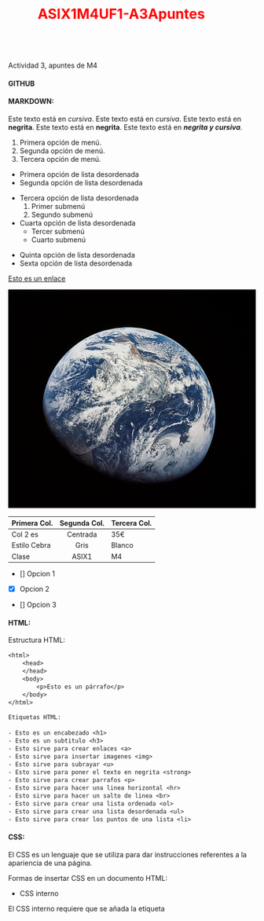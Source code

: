 # ASIX1M4UF1-A3Apuntes

Actividad 3, apuntes de M4

#### GITHUB



#### MARKDOWN:

Este texto está en *cursiva*.
Este texto está en _cursiva_.
Este texto está en **negrita**.
Este texto está en __negrita__.
Este texto está en **_negrita y cursiva_**.

1. Primera opción de menú.
2. Segunda opción de menú.
3. Tercera opción de menú.

* Primera opción de lista desordenada
* Segunda opción de lista desordenada
- Tercera opción de lista desordenada
    1. Primer submenú
    2. Segundo submenú
- Cuarta opción de lista desordenada
    * Tercer submenú
    * Cuarto submenú
+ Quinta opción de lista desordenada
+ Sexta opción de lista desordenada

[Esto es un enlace](http://joan23.fje.edu "Enlace a la web del cole")

![Esto es una imagen](https://raw.githubusercontent.com/polettex/ASIX1M4UF1-A3Apuntes/aa7c1c85a0b76f082bbb92d680a2d3d35fd5964d/planeta.jpg "Enlace de la imagen")

|Primera Col.|Segunda Col.|Tercera Col.|
|---------------|:------------:|---------------|
|Col 2 es|Centrada|35€|
|Estilo Cebra|Gris|Blanco|
|Clase |ASIX1|M4|

- [] Opcion 1

- [X] Opcion 2

- [] Opcion 3

#### HTML:

Estructura HTML:

```
<html>
    <head>
    </head>
    <body>
        <p>Esto es un párrafo</p>
    </body>
</html>
```

```
Etiquetas HTML:

- Esto es un encabezado <h1>
- Esto es un subtitulo <h3>
- Esto sirve para crear enlaces <a>
- Esto sirve para insertar imagenes <img>
- Esto sirve para subrayar <u>
- Esto sirve para poner el texto en negrita <strong>
- Esto sirve para crear parrafos <p>
- Esto sirve para hacer una linea horizontal <hr>
- Esto sirve para hacer un salto de linea <br>
- Esto sirve para crear una lista ordenada <ol>
- Esto sirve para crear una lista desordenada <ul>
- Esto sirve para crear los puntos de una lista <li>

```

#### CSS:

El CSS es un lenguaje que se utiliza para dar instrucciones referentes a la apariencia de una página.

Formas de insertar CSS en un documento HTML:

- CSS interno

El CSS interno requiere que se añada la etiqueta <style> en la sección <head> del documento HTML.

Ejemplo.

```
<!DOCTYPE html>
<html>
<head>
    <style>
        body {
            background-color: blue;
            }
        h1 {
            color: red;
            padding: 60px;
        } 
    </style>
</head>
<body>
    <h1>Ejemplo</h1>
    <p>Esto es un párrafo</p>
</body>
</html>
```

- CSS Externo

Con el CSS externo, se enlazará la página web a un archivo css externo. Este tipo de CSS es un método más eficiente, especialmente para estilizar un sitio web grande.

Para enlazar un archivo css externo se usará la etiqueta <link> en el head para enlazar el css al html.

Ejemplo.

```
<!DOCTYPE html>
<html>
<head>
    <link rel="stylesheet" type="text/css" href="style.css"/>
</head>
<body>
    <h1>Ejemplo</h1>
    <p>Esto es un párrafo</p>
</body>
</html>
```

- CSS Inline

El CSS inline se utiliza para dar estilo a un elemento HTML específico. Para este tipo de estilo CSS, sólo se tiene que añadir el atributo style a cada etiqueta HTML. 

Este tipo de CSS no es realmente recomendable, ya que cada etiqueta HTML debe ser estilizada individualmente.

Ejemplo.

```
<html>
<head>
</head>
<body style="background-color:black;">
    <h1 style="color:white;padding:30px;">Ejemplo</h1>
    <p style="color:white;">Esto es un párrafo.</p>
</body>
</html>
```